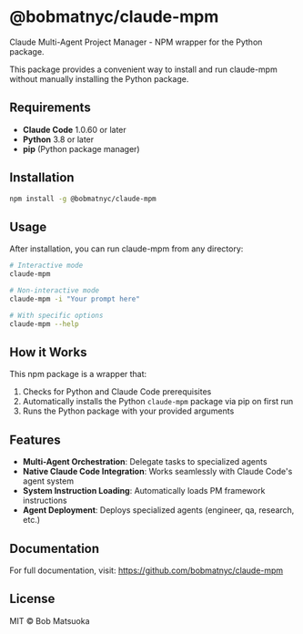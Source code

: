 # @bobmatnyc/claude-mpm

Claude Multi-Agent Project Manager - NPM wrapper for the Python package.

This package provides a convenient way to install and run claude-mpm without manually installing the Python package.

## Requirements

- **Claude Code** 1.0.60 or later
- **Python** 3.8 or later  
- **pip** (Python package manager)

## Installation

```bash
npm install -g @bobmatnyc/claude-mpm
```

## Usage

After installation, you can run claude-mpm from any directory:

```bash
# Interactive mode
claude-mpm

# Non-interactive mode
claude-mpm -i "Your prompt here"

# With specific options
claude-mpm --help
```

## How it Works

This npm package is a wrapper that:
1. Checks for Python and Claude Code prerequisites
2. Automatically installs the Python `claude-mpm` package via pip on first run
3. Runs the Python package with your provided arguments

## Features

- **Multi-Agent Orchestration**: Delegate tasks to specialized agents
- **Native Claude Code Integration**: Works seamlessly with Claude Code's agent system
- **System Instruction Loading**: Automatically loads PM framework instructions
- **Agent Deployment**: Deploys specialized agents (engineer, qa, research, etc.)

## Documentation

For full documentation, visit: https://github.com/bobmatnyc/claude-mpm

## License

MIT © Bob Matsuoka